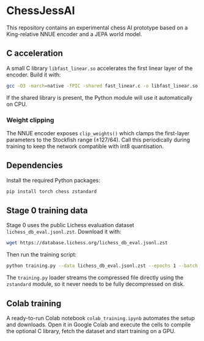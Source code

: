 # ChessJessAI

This repository contains an experimental chess AI prototype based on a King-relative NNUE encoder and a JEPA world model.

## C acceleration

A small C library `libfast_linear.so` accelerates the first linear layer of the encoder. Build it with:

```sh
gcc -O3 -march=native -fPIC -shared fast_linear.c -o libfast_linear.so
```

If the shared library is present, the Python module will use it automatically on CPU.

### Weight clipping

The NNUE encoder exposes `clip_weights()` which clamps the first-layer
parameters to the Stockfish range (±127/64). Call this periodically during
training to keep the network compatible with int8 quantisation.

## Dependencies

Install the required Python packages:

```sh
pip install torch chess zstandard
```

## Stage 0 training data

Stage 0 uses the public Lichess evaluation dataset `lichess_db_eval.jsonl.zst`.
Download it with:

```sh
wget https://database.lichess.org/lichess_db_eval.jsonl.zst
```

Then run the training script:

```sh
python training.py --data lichess_db_eval.jsonl.zst --epochs 1 --batch 32
```

The `training.py` loader streams the compressed file directly using the
`zstandard` module, so it never needs to be fully decompressed on disk.

## Colab training

A ready-to-run Colab notebook `colab_training.ipynb` automates the setup and downloads.
Open it in Google Colab and execute the cells to compile the optional C library, fetch the dataset and start training on a GPU.
